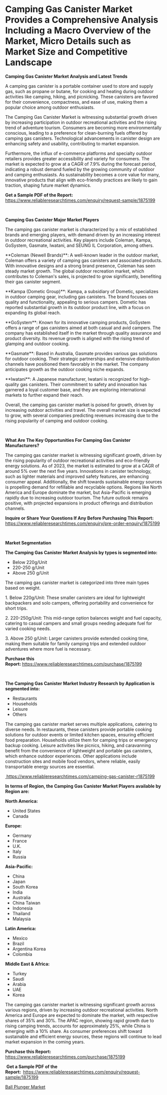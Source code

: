 <p><h1>Camping Gas Canister Market Provides a Comprehensive Analysis Including a Macro Overview of the Market, Micro Details such as Market Size and Competitive Landscape</h1></p><p><strong>Camping Gas Canister Market Analysis and Latest Trends</strong></p>
<p><p>A camping gas canister is a portable container used to store and supply gas, such as propane or butane, for cooking and heating during outdoor activities like camping, hiking, and picnicking. These canisters are favored for their convenience, compactness, and ease of use, making them a popular choice among outdoor enthusiasts.</p><p>The Camping Gas Canister Market is witnessing substantial growth driven by increasing participation in outdoor recreational activities and the rising trend of adventure tourism. Consumers are becoming more environmentally conscious, leading to a preference for clean-burning fuels offered by camping gas canisters. Technological advancements in canister design are enhancing safety and usability, contributing to market expansion. </p><p>Furthermore, the influx of e-commerce platforms and specialty outdoor retailers provides greater accessibility and variety for consumers. The market is expected to grow at a CAGR of 7.9% during the forecast period, indicating a robust demand fueled by the growing community of outdoor and camping enthusiasts. As sustainability becomes a core value for many, innovative products that align with eco-friendly practices are likely to gain traction, shaping future market dynamics.</p></p>
<p><strong>Get a Sample PDF of the Report:&nbsp;</strong> <a href="https://www.reliableresearchtimes.com/enquiry/request-sample/1875199?utm_campaign=2305&utm_medium=2&utm_source=Github&utm_content=ia&utm_term=09022025&utm_id=camping-gas-canister">https://www.reliableresearchtimes.com/enquiry/request-sample/1875199</a></p>
<p>&nbsp;</p>
<p><strong>Camping Gas Canister Major Market Players</strong></p>
<p><p>The camping gas canister market is characterized by a mix of established brands and emerging players, with demand driven by an increasing interest in outdoor recreational activities. Key players include Coleman, Kampa, GoSystem, Gasmate, Iwatani, and SEUNG IL Corporation, among others.</p><p>**Coleman (Newell Brands)**: A well-known leader in the outdoor market, Coleman offers a variety of camping gas canisters and associated products. With innovative designs and a strong brand presence, Coleman has seen steady market growth. The global outdoor recreation market, which contributes to Coleman's sales, is projected to grow significantly, benefiting their gas canister segment.</p><p>**Kampa (Dometic Group)**: Kampa, a subsidiary of Dometic, specializes in outdoor camping gear, including gas canisters. The brand focuses on quality and functionality, appealing to serious campers. Dometic has reported substantial growth in its outdoor product line, with a focus on expanding its global reach.</p><p>**GoSystem**: Known for its innovative camping products, GoSystem offers a range of gas canisters aimed at both casual and avid campers. The company has established itself in the market through quality assurance and product diversity. Its revenue growth is aligned with the rising trend of glamping and outdoor cooking.</p><p>**Gasmate**: Based in Australia, Gasmate provides various gas solutions for outdoor cooking. Their strategic partnerships and extensive distribution channels have positioned them favorably in the market. The company anticipates growth as the outdoor cooking niche expands.</p><p>**Iwatani**: A Japanese manufacturer, Iwatani is recognized for high-quality gas canisters. Their commitment to safety and innovation has garnered a loyal customer base, and they are exploring international markets to further expand their reach.</p><p>Overall, the camping gas canister market is poised for growth, driven by increasing outdoor activities and travel. The overall market size is expected to grow, with several companies predicting revenues increasing due to the rising popularity of camping and outdoor cooking.</p></p>
<p>&nbsp;</p>
<p><strong>What Are The Key Opportunities For Camping Gas Canister Manufacturers?</strong></p>
<p><p>The camping gas canister market is witnessing significant growth, driven by the rising popularity of outdoor recreational activities and eco-friendly energy solutions. As of 2023, the market is estimated to grow at a CAGR of around 5% over the next five years. Innovations in canister technology, such as lighter materials and improved safety features, are enhancing consumer appeal. Additionally, the shift towards sustainable energy sources is propelling demand for refillable and recyclable options. Regions like North America and Europe dominate the market, but Asia-Pacific is emerging rapidly due to increasing outdoor tourism. The future outlook remains positive, with projected expansions in product offerings and distribution channels.</p></p>
<p><strong>Inquire or Share Your Questions If Any Before Purchasing This Report:</strong> <a href="https://www.reliableresearchtimes.com/enquiry/pre-order-enquiry/1875199?utm_campaign=2305&utm_medium=2&utm_source=Github&utm_content=ia&utm_term=09022025&utm_id=camping-gas-canister">https://www.reliableresearchtimes.com/enquiry/pre-order-enquiry/1875199</a></p>
<p>&nbsp;</p>
<p><strong>Market Segmentation</strong></p>
<p><strong>The Camping Gas Canister Market Analysis by types is segmented into:</strong></p>
<p><ul><li>Below 220g/Unit</li><li>220-250 g/Unit</li><li>Above 250 g/Unit</li></ul></p>
<p><p>The camping gas canister market is categorized into three main types based on weight. </p><p>1. Below 220g/Unit: These smaller canisters are ideal for lightweight backpackers and solo campers, offering portability and convenience for short trips. </p><p>2. 220-250g/Unit: This mid-range option balances weight and fuel capacity, catering to casual campers and small groups needing adequate fuel for varied cooking needs. </p><p>3. Above 250 g/Unit: Larger canisters provide extended cooking time, making them suitable for family camping trips and extended outdoor adventures where more fuel is necessary.</p></p>
<p><strong>Purchase this Report:&nbsp;</strong><a href="https://www.reliableresearchtimes.com/purchase/1875199?utm_campaign=2305&utm_medium=2&utm_source=Github&utm_content=ia&utm_term=09022025&utm_id=camping-gas-canister">https://www.reliableresearchtimes.com/purchase/1875199</a></p>
<p>&nbsp;</p>
<p><strong>The Camping Gas Canister Market Industry Research by Application is segmented into:</strong></p>
<p><ul><li>Restaurants</li><li>Households</li><li>Leisure</li><li>Others</li></ul></p>
<p><p>The camping gas canister market serves multiple applications, catering to diverse needs. In restaurants, these canisters provide portable cooking solutions for outdoor events or limited kitchen spaces, ensuring efficient food preparation. Households utilize them for camping trips or emergency backup cooking. Leisure activities like picnics, hiking, and caravanning benefit from the convenience of lightweight and portable gas canisters, which enhance outdoor experiences. Other applications include construction sites and mobile food vendors, where reliable, easily transportable energy sources are essential.</p></p>
<p><a href="https://www.reliableresearchtimes.com/camping-gas-canister-r1875199?utm_campaign=2305&utm_medium=2&utm_source=Github&utm_content=ia&utm_term=09022025&utm_id=camping-gas-canister">&nbsp;https://www.reliableresearchtimes.com/camping-gas-canister-r1875199</a></p>
<p><strong>In terms of Region, the Camping Gas Canister Market Players available by Region are:</strong></p>
<p>
    <p> <strong> North America: </strong>
        <ul>
            <li>United States</li>
            <li>Canada</li>
        </ul>
        </p> 
    <p> <strong> Europe: </strong>
        <ul>
            <li>Germany</li>
            <li>France</li>
            <li>U.K.</li>
            <li>Italy</li>
            <li>Russia</li>
        </ul>
        </p> 
    <p> <strong> Asia-Pacific: </strong>
        <ul>
            <li>China</li>
            <li>Japan</li>
            <li>South Korea</li>
            <li>India</li>
            <li>Australia</li>
            <li>China Taiwan</li>
            <li>Indonesia</li>
            <li>Thailand</li>
            <li>Malaysia</li>
        </ul>
        </p> 
    <p> <strong> Latin America: </strong>
        <ul>
            <li>Mexico</li>
            <li>Brazil</li>
            <li>Argentina Korea</li>
            <li>Colombia</li>
        </ul>
        </p> 
    <p> <strong> Middle East & Africa: </strong>
        <ul>
            <li>Turkey</li>
            <li>Saudi</li>
            <li>Arabia</li>
            <li>UAE</li>
            <li>Korea</li>
        </ul>
    </p>
    </p>
<p><p>The camping gas canister market is witnessing significant growth across various regions, driven by increasing outdoor recreational activities. North America and Europe are expected to dominate the market, with respective shares of 35% and 30%. The APAC region, showing rapid growth due to rising camping trends, accounts for approximately 25%, while China is emerging with a 10% share. As consumer preferences shift toward sustainable and efficient energy sources, these regions will continue to lead market expansion in the coming years.</p></p>
<p><strong>Purchase this Report: </strong><a href="https://www.reliableresearchtimes.com/purchase/1875199?utm_campaign=2305&utm_medium=2&utm_source=Github&utm_content=ia&utm_term=09022025&utm_id=camping-gas-canister">https://www.reliableresearchtimes.com/purchase/1875199</a></p>
<p>&nbsp;<strong>Get a Sample PDF of the Report:&nbsp;&nbsp;</strong><a href="https://www.reliableresearchtimes.com/enquiry/request-sample/1875199?utm_campaign=2305&utm_medium=2&utm_source=Github&utm_content=ia&utm_term=09022025&utm_id=camping-gas-canister">https://www.reliableresearchtimes.com/enquiry/request-sample/1875199</a></p>
<p><strong></strong></p>
<p><p><a href="https://github.com/oliveroste6/Market-Research-Report-List-1/blob/main/ball-plunger-market.md?utm_campaign=2305&utm_medium=2&utm_source=Github&utm_content=ia&utm_term=09022025&utm_id=camping-gas-canister">Ball Plunger Market</a></p></p>